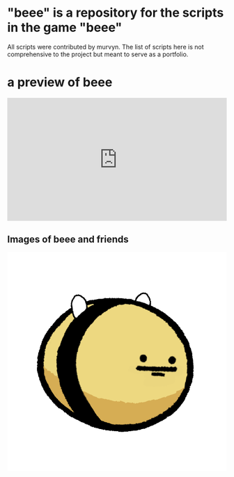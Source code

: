 # "beee" is a repository for the scripts in the game "beee"
All scripts were contributed by murvyn. The list of scripts here is not comprehensive to the project but meant to serve as a portfolio.

# a preview of beee

<div style="position: relative; padding-bottom: 56.25%; height: 0; overflow: hidden; max-width: 100%; height: auto;">
  <iframe style="position: absolute; top: 0; left: 0; width: 100%; height: 100%;" src="https://www.youtube.com/embed/yourvideoid?autoplay=1&loop=1&playlist=yourvideoid" frameborder="0" allow="autoplay" allowfullscreen></iframe>
</div>

## Images of beee and friends
![Screenshot](Images/squaredefaultskin.gif)
